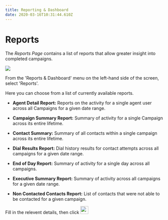 ```yaml
---
title: Reporting & Dashboard
date: 2020-03-16T10:31:44.610Z
---
```

# Reports

The *Reports Page* contains a list of reports that allow greater insight into completed campaigns.

![](/images/clouddial_reporting_menu.png)

From the 'Reports & Dashboard' menu on the left-hand side of the screen, select 'Reports'.

Here you can choose from a list of currently available reports. 


* **Agent Detail Report:** Reports on the activity for a single agent user across all Campaigns for a given date range. 

* **Campaign Summary Report:** Summary of activity for a single Campaign across its entire lifetime.

* **Contact Summary:** Summary of all contacts within a single campaign across its entire lifetime.

* **Dial Results Report:** Dial history results for contact attempts across all campaigns for a given date range.

* **End of Day Report:** Summary of activity for a single day across all campaigns.

* **Executive Summary Report:** Summary of activity across all campaigns for a given date range.

* **Non Contacted Contacts Report:** List of contacts that were not able to be contacted for a given campaign.

Fill in the relevent details, then click <img style="width: auto; height: 25px;" src="/images/clouddial_view_report_button.png"> 